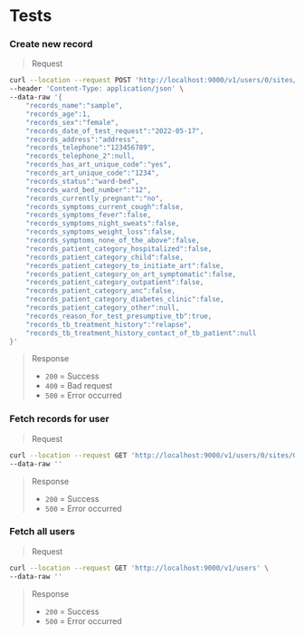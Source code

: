 # Tests

### Create new record

> Request

```bash
curl --location --request POST 'http://localhost:9000/v1/users/0/sites/0/regions/0/records' \
--header 'Content-Type: application/json' \
--data-raw '{
    "records_name":"sample",
    "records_age":1,
    "records_sex":"female",
    "records_date_of_test_request":"2022-05-17",
    "records_address":"address",
    "records_telephone":"123456789",
    "records_telephone_2":null,
    "records_has_art_unique_code":"yes",
    "records_art_unique_code":"1234",
    "records_status":"ward-bed",
    "records_ward_bed_number":"12",
    "records_currently_pregnant":"no",
    "records_symptoms_current_cough":false,
    "records_symptoms_fever":false,
    "records_symptoms_night_sweats":false,
    "records_symptoms_weight_loss":false,
    "records_symptoms_none_of_the_above":false,
    "records_patient_category_hospitalized":false,
    "records_patient_category_child":false,
    "records_patient_category_to_initiate_art":false,
    "records_patient_category_on_art_symptomatic":false,
    "records_patient_category_outpatient":false,
    "records_patient_category_anc":false,
    "records_patient_category_diabetes_clinic":false,
    "records_patient_category_other":null,
    "records_reason_for_test_presumptive_tb":true,
    "records_tb_treatment_history":"relapse",
    "records_tb_treatment_history_contact_of_tb_patient":null
}'
```

> Response
>
> - `200` = Success
> - `400` = Bad request
> - `500` = Error occurred

### Fetch records for user

> Request

```bash
curl --location --request GET 'http://localhost:9000/v1/users/0/sites/0/regions/0/records' \
--data-raw ''
```

> Response
>
> - `200` = Success
> - `500` = Error occurred

### Fetch all users

> Request

```bash
curl --location --request GET 'http://localhost:9000/v1/users' \
--data-raw ''
```

> Response
>
> - `200` = Success
> - `500` = Error occurred
